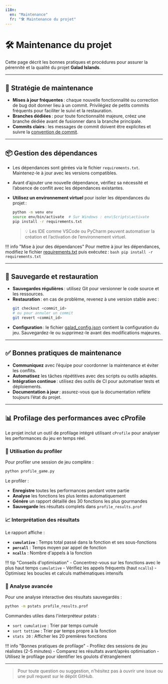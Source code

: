 ```yaml
---
i18n:
  en: "Maintenance"
  fr: "🛠️ Maintenance du projet"
---
```


# 🛠️ Maintenance du projet

Cette page décrit les bonnes pratiques et procédures pour assurer la pérennité et la qualité du projet **Galad Islands**.

---

## 🚦 Stratégie de maintenance

- **Mises à jour fréquentes** : chaque nouvelle fonctionnalité ou correction de bug doit donner lieu à un commit. Privilégiez de petits commits fréquents pour faciliter le suivi et la restauration.
- **Branches dédiées** : pour toute fonctionnalité majeure, créez une branche dédiée avant de fusionner dans la branche principale.
- **Commits clairs** : les messages de commit doivent être explicites et suivre la [convention de commit](../07-annexes/contributing.md#conventions-de-commit).

---

## 📦 Gestion des dépendances

- Les dépendances sont gérées via le fichier `requirements.txt`. Maintenez-le à jour avec les versions compatibles.
- Avant d’ajouter une nouvelle dépendance, vérifiez sa nécessité et l’absence de conflit avec les dépendances existantes.
- **Utilisez un environnement virtuel** pour isoler les dépendances du projet :

    ```bash
    python -m venv env
    source env/bin/activate  # Sur Windows : env\Scripts\activate
    pip install -r requirements.txt
    ```

    > 💡 Les IDE comme VSCode ou PyCharm peuvent automatiser la création et l’activation de l’environnement virtuel.

!!! info "Mise à jour des dépendances"
    Pour mettre à jour les dépendances, modifiez le fichier [requirements.txt](http://_vscodecontentref_/0) puis exécutez :
    ```bash
    pip install -r requirements.txt
    ```

---

## 💾 Sauvegarde et restauration

- **Sauvegardes régulières** : utilisez Git pour versionner le code source et les ressources.
- **Restauration** : en cas de problème, revenez à une version stable avec :
    ```bash
    git checkout <commit_id>
    # ou pour annuler un commit
    git revert <commit_id>
    ```
- **Configuration** : le fichier [galad_config.json](http://_vscodecontentref_/1) contient la configuration du jeu. Sauvegardez-le ou supprimez-le avant des modifications majeures.

---

## ✅ Bonnes pratiques de maintenance

- **Communiquez** avec l’équipe pour coordonner la maintenance et éviter les conflits.
- **Automatisez** les tâches répétitives avec des scripts ou outils adaptés.
- **Intégration continue** : utilisez des outils de CI pour automatiser tests et déploiements.
- **Documentation à jour** : assurez-vous que la documentation reflète toujours l’état du projet.

---

## 📊 Profilage des performances avec cProfile

Le projet inclut un outil de profilage intégré utilisant `cProfile` pour analyser les performances du jeu en temps réel.

### 🚀 Utilisation du profiler

Pour profiler une session de jeu complète :

```bash
python profile_game.py
```

Le profiler :
- **Enregistre** toutes les performances pendant votre partie
- **Analyse** les fonctions les plus lentes automatiquement
- **Génère** un rapport détaillé des 30 fonctions les plus gourmandes
- **Sauvegarde** les résultats complets dans `profile_results.prof`

### 📈 Interprétation des résultats

Le rapport affiche :
- **`cumulative`** : Temps total passé dans la fonction et ses sous-fonctions
- **`percall`** : Temps moyen par appel de fonction
- **`ncalls`** : Nombre d'appels à la fonction

!!! tip "Conseils d'optimisation"
    - Concentrez-vous sur les fonctions avec le plus haut temps `cumulative`
    - Vérifiez les appels fréquents (haut `ncalls`)
    - Optimisez les boucles et calculs mathématiques intensifs

### 🔧 Analyse avancée

Pour une analyse interactive des résultats sauvegardés :

```bash
python -m pstats profile_results.prof
```

Commandes utiles dans l'interpréteur pstats :
- `sort cumulative` : Trier par temps cumulé
- `sort tottime` : Trier par temps propre à la fonction
- `stats 20` : Afficher les 20 premières fonctions

!!! info "Bonnes pratiques de profilage"
    - Profilez des sessions de jeu réalistes (2-5 minutes)
    - Comparez les résultats avant/après optimisation
    - Utilisez le profilage pour identifier les goulots d'étranglement

---

> Pour toute question ou suggestion, n’hésitez pas à ouvrir une issue ou une pull request sur le dépôt GitHub.